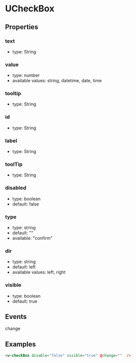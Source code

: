 # UCheckBox

## Properties

### text

* type: String

### value

* type: number
* available values: string, datetime, date, time

### tooltip

* type: String

### id

* type: String

### label

* type: String

### toolTip

* type: String

### disabled

* type: boolean
* default: false

### type

* type: string
* default: ""
* available: "confirm"


### dir

* type: string
* default: left
* available values: left, right

### visible

* type: boolean
* default: true

## Events

change


## Examples

```html
<u-checkBox disable="false" visible="true" @change=""  />
```
